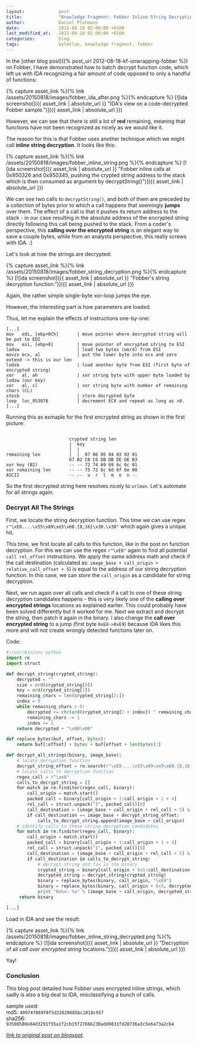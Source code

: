 ```yaml
---
layout:             post
title:              "Knowledge Fragment: Fobber Inline String Decryption"
author:             Daniel Plohmann
date:               2015-08-18 02:00:00 +0100
last_modified_at:   2015-08-18 02:00:00 +0100
categories:         blog
tags:               bytetlas, knowledge fragment, fobber
---
```


In the [other blog post]({% post_url 2012-08-18-kf-unwrapping-fobber %}) on Fobber, I have demonstrated how to batch decrypt function code, which left us with IDA recognizing a fair amount of code opposed to only a handful of functions:

{% capture asset_link %}{% link /assets/20150818/images/fobber_ida_after.png %}{% endcapture %}
[![ida screenshot]({{ asset_link | absolute_url }} "IDA's view on a code-decrypted Fobber sample.")]({{ asset_link | absolute_url }})

However, we can see that there is still a lot of **red** remaining, meaning that functions have not been recognized as nicely as we would like it.

The reason for this is that Fobber uses another technique which we might call **inline string decryption**.
It looks like this:

{% capture asset_link %}{% link /assets/20150818/images/fobber_inline_string.png %}{% endcapture %}
[![ida screenshot]({{ asset_link | absolute_url }} "Fobber inline calls at 0x950326 and 0x950345, pushing the crypted string address to the stack which is then consumed as argument by decryptString()")]({{ asset_link | absolute_url }})

We can see two calls to `decryptString()`, and both of them are preceded by a collection of bytes prior to which a call happens that seemingly **jumps** over them.
The effect of a call is that it pushes its return address to the stack - in our case resulting in the absolute address of the encrypted string directly following this call being pushed to the stack. From a coder's perspective, this **calling over the encrypted string** is an elegant way to save a couple bytes, while from an analysts perspective, this really screws with IDA. :)

Let's look at how the strings are decrypted:

{% capture asset_link %}{% link /assets/20150818/images/fobber_string_decryption.png %}{% endcapture %}
[![ida screenshot]({{ asset_link | absolute_url }} "Fobber's string decryption function.")]({{ asset_link | absolute_url }})

Again, the rather simple single-byte xor-loop jumps the eye.

However, the interesting part is how parameters are loaded.

Thus, let me explain the effects of instructions one-by-one:

```
[...]
mov   edi, [ebp+0Ch]       | move pointer where decrypted string will be put to EDI
mov   esi, [ebp+8]         | move pointer of encrypted string to ESI
lodsw                      | load two bytes (word) from ESI
movzx ecx, al              | put the lower byte into ecx and zero extend -> this is our len
lodsb                      | load another byte from ESI (first byte of encrypted string)
xor   al, ah               | xor string byte with upper byte loaded by lodsw (our key)
xor   al, cl               | xor string byte with number of remaining chars (CL)
stosb                      | store decrypted byte
loop  loc_953878           | decrement ECX and repeat as long as >0.
[...]
```

Running this as exmaple for the first encrypted string as shown in the first picture:
```

                        crypted string len
                        |  key
                        |  |
remaining len           |  |  07 06 05 04 03 02 01            
                        07 B2 C0 C6 DB DB DE DE B3
xor key (B2)            -- -- 72 74 69 69 6c 6c 01
xor remaining len       -- -- 75 72 6c 6d 6f 6e 00
ASCII                   -- --  u  r  l  m  o  n --
```

So the first decrypted string here resolves nicely to `urlmon`.
Let's automate for all strings again.

### Decrypt All The Strings

First, we locate the string decryption function.
This time we can use regex `r"\xE8....\x55\x89\xe5\x60.{8,16}\x30.\x30"` which again gives a unique hit.

This time, we first locate all calls to this function, like in the post on function decryption. For this we can use the regex `r"\xE8"` again to find all potential `call rel_offset` instructions.
We apply the same address math and check if the call destination (calculated as: `image_base + call_origin + relative_call_offset + 5`) is equal to the address of our string decryption function.
In this case, we can store the `call_origin` as a candidate for string decryption.

Next, we run again over all calls and check if a call to one of these string decryption candidates happens - this is very likely one of the **calling over encrypted strings** locations as explained earlier. This could probably have been solved differently but it worked for me.
Next we extract and decrypt the string, then patch it again in the binary.
I also change the **call over encrypted string** to a jump (first byte `0xE8->0xE9`) because IDA likes this more and will not create wrongly detected functions later on.

Code:
```python
#!/usr/bin/env python
import re
import struct

def decrypt_string(crypted_string):
    decrypted = ""
    size = ord(crypted_string[0])
    key = ord(crypted_string[1])
    remaining_chars = len(crypted_string[2:])
    index = 0
    while remaining_chars > 0:
        decrypted += chr(ord(crypted_string[2 + index]) ^ remaining_chars ^ key)
        remaining_chars -= 1
        index += 1
    return decrypted + "\x00\x00"

def replace_bytes(buf, offset, bytes):
    return buf[:offset] + bytes + buf[offset + len(bytes):]

def decrypt_all_strings(binary, image_base):
    # locate decryption function
    decrypt_string_offset = re.search(r"\xE8....\x55\x89\xe5\x60.{8,16}\x30.\x30", binary).start()
    # locate calls to decryption function
    regex_call = r"\xe8"
    calls_to_decrypt_string = []
    for match in re.finditer(regex_call, binary):
        call_origin = match.start()
        packed_call = binary[call_origin + 1:call_origin + 1 + 4]
        rel_call = struct.unpack("I", packed_call)[0]
        call_destination = (image_base + call_origin + rel_call + 5) & 0xFFFFFFFF
        if call_destination == image_base + decrypt_string_offset:
            calls_to_decrypt_string.append(image_base + call_origin)
    # identify calls to these string decryption candidates
    for match in re.finditer(regex_call, binary):
        call_origin = match.start()
        packed_call = binary[call_origin + 1:call_origin + 1 + 4]
        rel_call = struct.unpack("I", packed_call)[0]
        call_destination = (image_base + call_origin + rel_call + 5) & 0xFFFFFFFF
        if call_destination in calls_to_decrypt_string:
            # decrypt string and fix in the binary
            crypted_string = binary[call_origin + 0x5:call_destination -  image_base]
            decrypted_string = decrypt_string(crypted_string)
            binary = replace_bytes(binary, call_origin, "\xE9")
            binary = replace_bytes(binary, call_origin + 0x5, decrypted_string)
            print "0x%x: %s" % (image_base + call_origin, decrypted_string)
     return binary

[...]
```

Load in IDA and see the result:

{% capture asset_link %}{% link /assets/20150818/images/fobber_inline_string_decrypted.png %}{% endcapture %}
[![ida screenshot]({{ asset_link | absolute_url }} "Decryption of all *call over encrypted string* locations.")]({{ asset_link | absolute_url }})

Yay!

### Conclusion

This blog post detailed how Fobber uses encrypted inline strings, which sadly is also a big deal to IDA, misclassifying a bunch of calls.

sample used:  
md5: `49974f869f8f5d32620685bc1818c957`  
sha256: `93508580e84d3291f55a1f2cb15f27666238add9831fd20736a3c5e6a73a2cb4`

*[link to original post on blogspot][blogspot post].*

[blogspot post]: http://byte-atlas.blogspot.com/2015/08/knowledge-fragment-fobber-inline-string.html